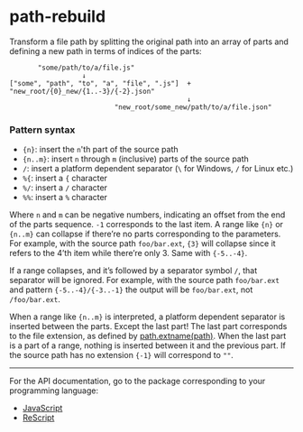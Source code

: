 # path-rebuild

Transform a file path by splitting the original path into an array of parts
and defining a new path in terms of indices of the parts:

```
       "some/path/to/a/file.js"
                  ↓
["some", "path", "to", "a", "file", ".js"]  +  "new_root/{0}_new/{1..-3}/{-2}.json"
                                            ↓
                          "new_root/some_new/path/to/a/file.json"

```

### Pattern syntax

- `{n}`: insert the `n`'th part of the source path
- `{n..m}`: insert `n` through `m` (inclusive) parts of the source path
- `/`: insert a platform dependent separator (`\` for Windows, `/` for Linux etc.)
- `%{`: insert a `{` character
- `%/`: insert a `/` character
- `%%`: insert a `%` character

Where `n` and `m` can be negative numbers, indicating an offset from the end of the parts sequence.
`-1` corresponds to the last item.
A range like `{n}` or `{n..m}` can collapse if there’re no parts corresponding to the parameters.
For example, with the source path `foo/bar.ext`, `{3}` will collapse
since it refers to the 4’th item while there’re only 3. Same with `{-5..-4}`.

If a range collapses, and it’s followed by a separator symbol `/`, that separator will be ignored.
For example, with the source path `foo/bar.ext` and pattern `{-5..-4}/{-3..-1}`
the output will be `foo/bar.ext`, not `/foo/bar.ext`.

When a range like `{n..m}` is interpreted, a platform dependent separator is inserted between the parts.
Except the last part! The last part corresponds to the file extension,
as defined by [path.extname(path)](https://nodejs.org/api/path.html#pathextnamepath).
When the last part is a part of a range, nothing is inserted between it and the previous part.
If the source path has no extension `{-1}` will correspond to `""`.

---

For the API documentation, go to the package corresponding to your programming language:

- [JavaScript](./packages/path-rebuild)
- [ReScript](./packages/rescript-path-rebuild)
